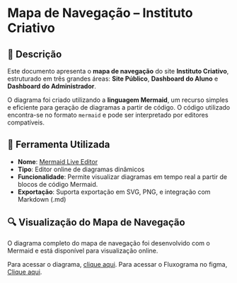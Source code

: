 # Mapa de Navegação – Instituto Criativo

## 📌 Descrição

Este documento apresenta o **mapa de navegação** do site **Instituto Criativo**, estruturado em três grandes áreas: **Site Público**, **Dashboard do Aluno** e **Dashboard do Administrador**.

O diagrama foi criado utilizando a **linguagem Mermaid**, um recurso simples e eficiente para geração de diagramas a partir de código. O código utilizado encontra-se no formato `mermaid` e pode ser interpretado por editores compatíveis.

## 🧩 Ferramenta Utilizada

- **Nome**: [Mermaid Live Editor](https://mermaid.live)
- **Tipo**: Editor online de diagramas dinâmicos
- **Funcionalidade**: Permite visualizar diagramas em tempo real a partir de blocos de código Mermaid.
- **Exportação**: Suporta exportação em SVG, PNG, e integração com Markdown (.md)

## 🔍 Visualização do Mapa de Navegação

O diagrama completo do mapa de navegação foi desenvolvido com o Mermaid e está disponível para visualização online.

Para acessar o diagrama, [clique aqui](https://www.mermaidchart.com/raw/ee99e6db-014c-46df-8e50-2dcdc09f1a39?theme=light&version=v0.1&format=svg).
Para acessar o Fluxograma no figma, [Clique aqui](https://www.figma.com/board/rf7Z7iUSzP0gfEvtA5WKTv/Untitled?t=aI4aSrlhla8mDnTO-6).
